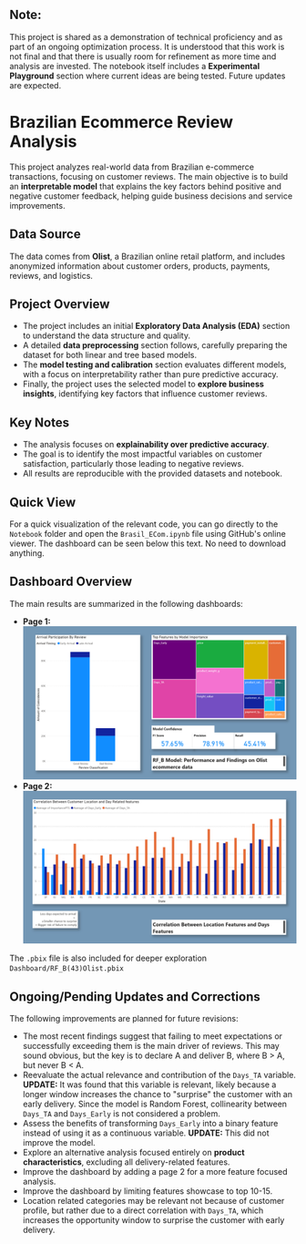 ## Note:

This project is shared as a demonstration of technical proficiency and as part of an ongoing optimization process. It is understood that this work is not final and that there is usually room for refinement as more time and analysis are invested. The notebook itself includes a **Experimental Playground** section where current ideas are being tested. Future updates are expected.

# Brazilian Ecommerce Review Analysis

This project analyzes real-world data from Brazilian e-commerce transactions, focusing on customer reviews. The main objective is to build an **interpretable model** that explains the key factors behind positive and negative customer feedback, helping guide business decisions and service improvements.

## Data Source

The data comes from **Olist**, a Brazilian online retail platform, and includes anonymized information about customer orders, products, payments, reviews, and logistics.

## Project Overview

- The project includes an initial **Exploratory Data Analysis (EDA)** section to understand the data structure and quality.
- A detailed **data preprocessing** section follows, carefully preparing the dataset for both linear and tree based models.
- The **model testing and calibration** section evaluates different models, with a focus on interpretability rather than pure predictive accuracy.
- Finally, the project uses the selected model to **explore business insights**, identifying key factors that influence customer reviews.

## Key Notes

- The analysis focuses on **explainability over predictive accuracy**.
- The goal is to identify the most impactful variables on customer satisfaction, particularly those leading to negative reviews.
- All results are reproducible with the provided datasets and notebook.

## Quick View

For a quick visualization of the relevant code, you can go directly to the `Notebook` folder and open the `Brasil_ECom.ipynb` file using GitHub's online viewer. The dashboard can be seen below this text. No need to download anything.

## Dashboard Overview

The main results are summarized in the following dashboards:

- **Page 1:** ![Dashboard Page 1](Dashboard/RF_B.OlistPage1.png)
- **Page 2:** ![Dashboard Page 2](Dashboard/RF_B.OlistPage2.png)

The `.pbix` file is also included for deeper exploration `Dashboard/RF_B(43)Olist.pbix`

## Ongoing/Pending Updates and Corrections

The following improvements are planned for future revisions:
- The most recent findings suggest that failing to meet expectations or successfully exceeding them is the main driver of reviews. This may sound obvious, but the key is to declare A and deliver B, where B > A, but never B < A.
- Reevaluate the actual relevance and contribution of the `Days_TA` variable. **UPDATE:** It was found that this variable is relevant, likely because a longer window increases the chance to "surprise" the customer with an early delivery. Since the model is Random Forest, collinearity between `Days_TA` and `Days_Early` is not considered a problem.
- Assess the benefits of transforming `Days_Early` into a binary feature instead of using it as a continuous variable. **UPDATE:** This did not improve the model.
- Explore an alternative analysis focused entirely on **product characteristics**, excluding all delivery-related features.
- Improve the dashboard by adding a page 2 for a more feature focused analysis.
- Improve the dashboard by limiting  features showcase  to top 10-15.
- Location related categories may be relevant not because of customer profile, but rather due to a direct correlation with `Days_TA`, which increases the opportunity window to surprise the customer with early delivery.

